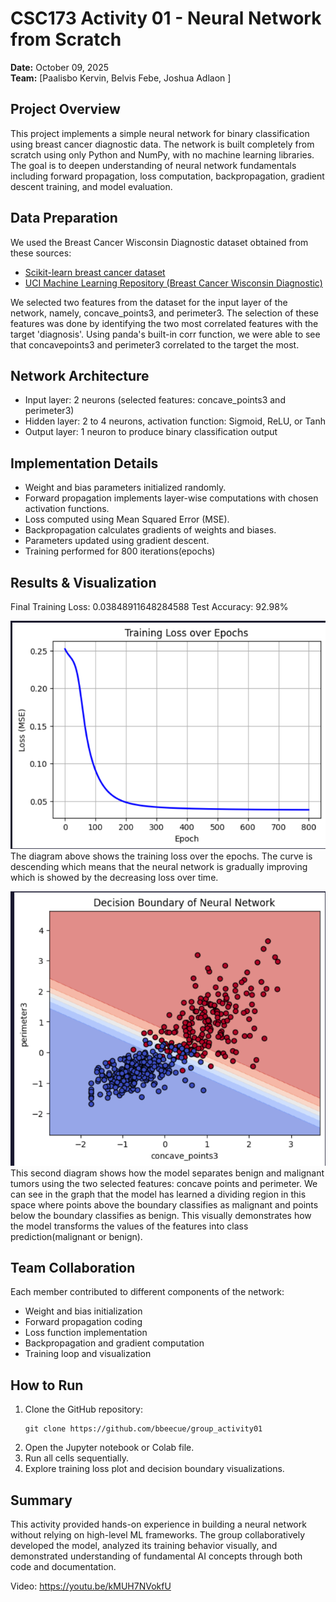 # CSC173 Activity 01 - Neural Network from Scratch

**Date:** October 09, 2025  
**Team:** [Paalisbo Kervin, Belvis Febe, Joshua Adlaon ]

## Project Overview

This project implements a simple neural network for binary classification using breast cancer diagnostic data. The network is built completely from scratch using only Python and NumPy, with no machine learning libraries. The goal is to deepen understanding of neural network fundamentals including forward propagation, loss computation, backpropagation, gradient descent training, and model evaluation.

## Data Preparation

We used the Breast Cancer Wisconsin Diagnostic dataset obtained from these sources:
- [Scikit-learn breast cancer dataset](https://scikit-learn.org/stable/modules/generated/sklearn.datasets.load_breast_cancer.html)
- [UCI Machine Learning Repository (Breast Cancer Wisconsin Diagnostic)](https://archive.ics.uci.edu/dataset/17/breast+cancer+wisconsin+diagnostic)  

We selected two features from the dataset for the input layer of the network, namely, concave_points3, and perimeter3. The selection of these features was done by identifying the two most correlated features with the target 'diagnosis'. Using panda's built-in corr function, we were able to see that concavepoints3 and perimeter3 correlated to the target the most.

## Network Architecture

- Input layer: 2 neurons (selected features: concave_points3 and perimeter3)
- Hidden layer: 2 to 4 neurons, activation function: Sigmoid, ReLU, or Tanh
- Output layer: 1 neuron to produce binary classification output

## Implementation Details

- Weight and bias parameters initialized randomly.
- Forward propagation implements layer-wise computations with chosen activation functions.
- Loss computed using Mean Squared Error (MSE).
- Backpropagation calculates gradients of weights and biases.
- Parameters updated using gradient descent.
- Training performed for 800 iterations(epochs)

## Results & Visualization
Final Training Loss: 0.03848911648284588
Test Accuracy: 92.98%

![diagram](images/Table%201.png)
The diagram above shows the training loss over the epochs. The curve is descending which means that the neural network is gradually improving which is showed by the decreasing loss over time.


![diagram](images/Table%202.png)
This second diagram shows how the model separates benign and malignant tumors using the two selected features: concave points and perimeter. We can see in the graph that the model has learned a dividing region in this space where points above the boundary classifies as  malignant and points below the boundary classifies as benign. This visually demonstrates how the model transforms the values of the features into class prediction(malignant or benign). 


## Team Collaboration

Each member contributed to different components of the network:
- Weight and bias initialization
- Forward propagation coding
- Loss function implementation
- Backpropagation and gradient computation
- Training loop and visualization

## How to Run

1. Clone the GitHub repository:
   ```
   git clone https://github.com/bbeecue/group_activity01
   ```
2. Open the Jupyter notebook or Colab file.
3. Run all cells sequentially.
4. Explore training loss plot and decision boundary visualizations.

## Summary

This activity provided hands-on experience in building a neural network without relying on high-level ML frameworks. The group collaboratively developed the model, analyzed its training behavior visually, and demonstrated understanding of fundamental AI concepts through both code and documentation.

Video: https://youtu.be/kMUH7NVokfU
